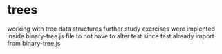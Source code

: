 # trees
working with tree data structures
further study exercises were implented inside binary-tree.js file to not have to alter test since test already import from binary-tree.js 
